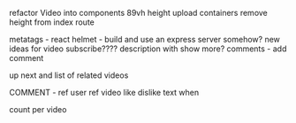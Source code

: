 refactor Video into components
89vh height upload containers remove height from index route


metatags - react helmet - build and use an express server somehow?
new ideas for video
subscribe????
description with show more?
comments - add comment 

up next and list of related videos

COMMENT - 
ref user
ref video
like
dislike
text
when

count per video

